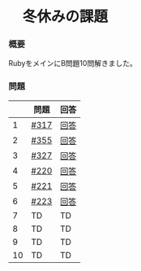 # 　冬休みの課題

### 概要
RubyをメインにB問題10問解きました。

### 問題

|  | 問題 | 回答 |
| ---- | ---- | ---- |
| 1 | [#317](https://atcoder.jp/contests/abc317/tasks/abc317_b) | [回答](https://atcoder.jp/contests/abc317/submissions/61411754) |
| 2 | [#355](https://atcoder.jp/contests/abc355/tasks/abc355_b) | [回答](https://atcoder.jp/contests/abc355/submissions/61412941) |
| 3 | [#327](https://atcoder.jp/contests/abc327/tasks/abc327_b) | [回答](https://atcoder.jp/contests/abc327/submissions/61413260) |
| 4 | [#220](https://atcoder.jp/contests/abc220/tasks/abc220_b) | [回答](https://atcoder.jp/contests/abc220/submissions/61413454) |
| 5 | [#221](https://atcoder.jp/contests/abc221/tasks/abc221_b) | [回答](https://atcoder.jp/contests/abc221/submissions/61413604) |
| 6 | [#223](https://atcoder.jp/contests/abc223/tasks/abc223_b) | [回答](https://atcoder.jp/contests/abc223/submissions/61413782) |
| 7 | TD | TD |
| 8 | TD | TD |
| 9 | TD | TD |
| 10 | TD | TD |
